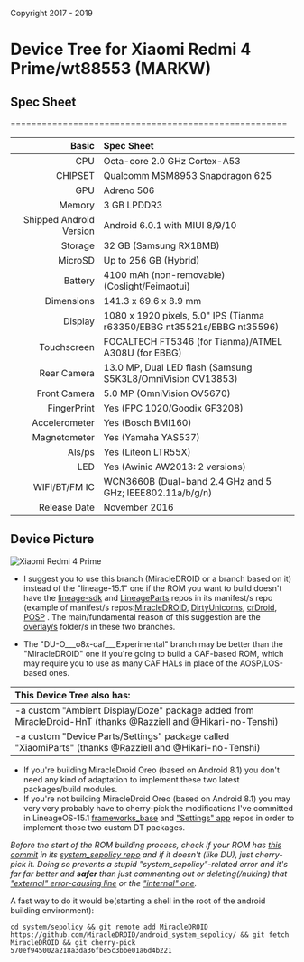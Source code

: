 Copyright 2017 - 2019

# Device Tree for Xiaomi Redmi 4 Prime/wt88553 (MARKW) 

## Spec Sheet

=====================================================

Basic   | Spec Sheet
-------:|:-------------------------
CPU     | Octa-core 2.0 GHz Cortex-A53
CHIPSET | Qualcomm MSM8953 Snapdragon 625
GPU     | Adreno 506
Memory  | 3 GB LPDDR3
Shipped Android Version | Android 6.0.1 with MIUI 8/9/10
Storage | 32 GB (Samsung RX1BMB)
MicroSD | Up to 256 GB (Hybrid)
Battery | 4100 mAh (non-removable) (Coslight/Feimaotui)
Dimensions | 141.3 x 69.6 x 8.9 mm
Display | 1080 x 1920 pixels, 5.0" IPS (Tianma r63350/EBBG nt35521s/EBBG nt35596)
Touchscreen | FOCALTECH FT5346 (for Tianma)/ATMEL A308U (for EBBG)
Rear Camera  | 13.0 MP, Dual LED flash (Samsung S5K3L8/OmniVision OV13853)
Front Camera | 5.0 MP (OmniVision OV5670)
FingerPrint | Yes (FPC 1020/Goodix GF3208)
Accelerometer | Yes (Bosch BMI160)
Magnetometer | Yes (Yamaha YAS537)
Als/ps | Yes (Liteon LTR55X)
LED | Yes (Awinic AW2013: 2 versions)
WIFI/BT/FM IC | WCN3660B (Dual-band 2.4 GHz and 5 GHz; IEEE802.11a/b/g/n)
Release Date | November 2016

## Device Picture

![Xiaomi Redmi 4 Prime](http://cdn2.gsmarena.com/vv/pics/xiaomi/xiaomi-redmi-4-prime-2.jpg "Xiaomi Redmi 4 Prime")

* I suggest you to use this branch (MiracleDROID or a branch based on it) instead of the "lineage-15.1" one if the ROM you want to build doesn't have the [lineage-sdk](https://github.com/LineageOS/android_lineage-sdk/tree/lineage-15.1) and [LineageParts]( https://github.com/LineageOS/android_packages_apps_LineageParts/tree/lineage-15.1) repos in its manifest/s repo (example of manifest/s repos:[MiracleDROID](https://github.com/MiracleDROID/android/tree/android-8.1/), [DirtyUnicorns](https://github.com/DirtyUnicorns/android_manifest/tree/o8x/), [crDroid](https://github.com/crdroidandroid/androidtree/8.1), [POSP](https://github.com/PotatoProject/manifest/tree/aligot-release) .
The main/fundamental reason of this suggestion are the [overlay/s](https://www.youtube.com/watch?v=O1IAmy_hnVU&t=8s) folder/s in these two branches.

* The "DU-O___o8x-caf___Experimental" branch may be better than the "MiracleDROID" one if you're going to build a CAF-based ROM, which may require you to use as many CAF HALs in place of the AOSP/LOS-based ones.

| This Device Tree also has:|
| :---------------------- |
| -a custom "Ambient Display/Doze" package added from MiracleDroid-HnT (thanks @Razziell and @Hikari-no-Tenshi) |
| -a custom "Device Parts/Settings" package called "XiaomiParts" (thanks @Razziell and @Hikari-no-Tenshi) |

* If you're building MiracleDroid Oreo (based on Android 8.1) you don't need any kind of adaptation to implement these two latest packages/build modules.
* If you're not building MiracleDroid Oreo (based on Android 8.1) you may very very probably have to cherry-pick the modifications I've committed in LineageOS-15.1 [frameworks_base](https://github.com/NotesOfReality/android_frameworks_base--DIFF/tree/lineage-15.1) and ["Settings" app](https://github.com/NotesOfReality/android_packages_apps_Settings/tree/lineage-15.1) repos in order to implement those two custom DT packages.


*Before the start of the ROM building process, check if your ROM has [this commit](https://github.com/MiracleDROID/android_system_sepolicy/commit/570ef945002a218a3da36fbe5c3bbe01a6d4b221) in its [system_sepolicy repo](https://github.com/DirtyUnicorns/android_system_sepolicy/tree/o8x) and if it doesn't (like DU), just cherry-pick it.
Doing so prevents a stupid "system_sepolicy"-related error and it's far far better and **safer** than just commenting out or deleting(/nuking) that ["external" error-causing line](https://github.com/DirtyUnicorns/android_system_sepolicy/blob/o8x/public/domain.te#L447) or the ["internal" one](https://github.com/NotesOfReality/android_device_xiaomi_markw/blob/DU-O___o8x-caf___Experimental/sepolicy/vendor/system_server.te#L4).*

A fast way to do it would be(starting a shell in the root of the android building environment):
```
cd system/sepolicy && git remote add MiracleDROID https://github.com/MiracleDROID/android_system_sepolicy/ && git fetch MiracleDROID && git cherry-pick 570ef945002a218a3da36fbe5c3bbe01a6d4b221
```
